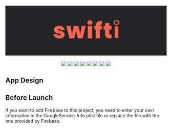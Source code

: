 ![logo](https://github.com/NaimZdn/Swifti/blob/main/README%20Assets/banner_swifti.svg)

<p align="center">
    <img src="https://img.shields.io/badge/-Swift-f05138?style=flat&labelColor=f05138&logo=swift&logoColor=white"/>
    <img src="https://img.shields.io/badge/-SwiftUI-0099E5?style=flat&labelColor=0099E5&logo=swift&logoColor=white"/>
    <img src="https://img.shields.io/badge/-CoreData-2887CE?style=flat&labelColor=2887CE&logo=swift&logoColor=white"/>
    <img src="https://img.shields.io/badge/-Firebase-FFCB2B?style=flat&labelColor=FFCB2B&logo=firebase&logoColor=black"/>
    <img src="https://img.shields.io/badge/-Bitrise-683D87?style=flat&labelColor=683D87&logo=bitrise&logoColor=white"/>
    <img src="https://img.shields.io/badge/-MVVM+Clean-41454A?style=flat"/>
    <img src="https://img.shields.io/badge/-iOS-000000?style=flat&labelColor=000000&logo=apple&logoColor=white"/>
    <img src="https://img.shields.io/badge/-Figma-F24E1E?style=flat&labelColor=F24E1E&logo=figma&logoColor=white"/>
</p>

<h2> App Design </h2>

<h2> Before Launch </h2>

If you want to add Firebase to this project, you need to enter your own information in the GoogleService-Info.plist file or replace the file with the one provided by Firebase.
